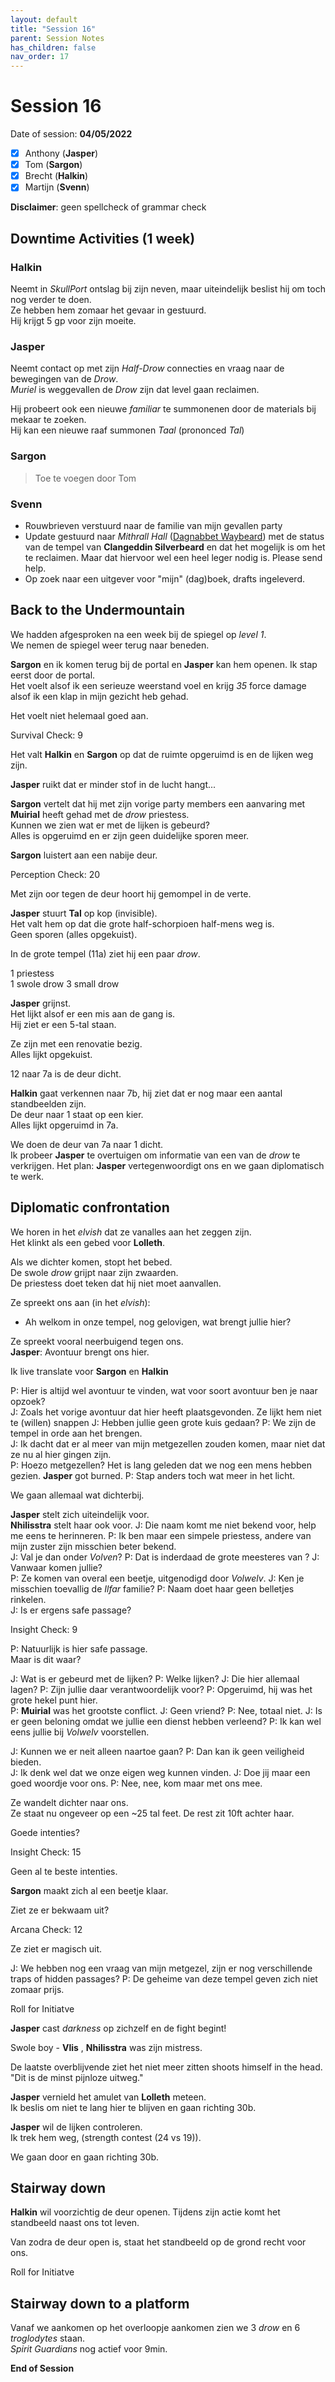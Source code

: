 ```yaml
---
layout: default
title: "Session 16"
parent: Session Notes
has_children: false
nav_order: 17
---
```


# Session 16

Date of session: **04/05/2022**

- [X] Anthony (**Jasper**)
- [X] Tom (**Sargon**)
- [X] Brecht (**Halkin**)
- [X] Martijn (**Svenn**)

**Disclaimer**: geen spellcheck of grammar check

## Downtime Activities (1 week)

### Halkin

Neemt in *SkullPort* ontslag bij zijn neven, maar uiteindelijk beslist hij om toch nog verder te doen.  
Ze hebben hem zomaar het gevaar in gestuurd.  
Hij krijgt 5 gp voor zijn moeite.  

### Jasper

Neemt contact op met zijn *Half-Drow* connecties en vraag naar de bewegingen van de *Drow*.  
*Muriel* is weggevallen de *Drow* zijn dat level gaan reclaimen.  

Hij probeert ook een nieuwe *familiar* te summonenen door de materials bij mekaar te zoeken.  
Hij kan een nieuwe raaf summonen *Taal* (prononced *Tal*)

### Sargon

> Toe te voegen door Tom

### Svenn

- Rouwbrieven verstuurd naar de familie van mijn gevallen party
- Update gestuurd naar *Mithrall Hall* ([Dagnabbet Waybeard](https://forgottenrealms.fandom.com/wiki/Dagnabbet_Waybeard)) met de status van de tempel van **Clangeddin Silverbeard** en dat het mogelijk is om het te reclaimen. Maar dat hiervoor wel een heel leger nodig is. Please send help.
- Op zoek naar een uitgever voor "mijn" (dag)boek, drafts ingeleverd.

## Back to the Undermountain

We hadden afgesproken na een week bij de spiegel op *level 1*.  
We nemen de spiegel weer terug naar beneden.  

**Sargon** en ik komen terug bij de portal en **Jasper** kan hem openen.
Ik stap eerst door de portal.  
Het voelt alsof ik een serieuze weerstand voel en krijg *35* force damage alsof ik een klap in mijn gezicht heb gehad.  

Het voelt niet helemaal goed aan.  

<div class="text-red-000">
 Survival Check: 9
</div>

Het valt **Halkin** en **Sargon** op dat de ruimte opgeruimd is en de lijken weg zijn.  

**Jasper** ruikt dat er minder stof in de lucht hangt...  

**Sargon** vertelt dat hij met zijn vorige party members een aanvaring met **Muirial** heeft gehad met de *drow* priestess.  
Kunnen we zien wat er met de lijken is gebeurd?  
Alles is opgeruimd en er zijn geen duidelijke sporen meer.  

**Sargon** luistert aan een nabije deur.  

<div class="text-red-000">
 Perception Check: 20
</div>

Met zijn oor tegen de deur hoort hij gemompel in de verte.  

**Jasper** stuurt **Tal** op kop (invisible).  
Het valt hem op dat die grote half-schorpioen half-mens weg is.  
Geen sporen (alles opgekuist).  

In de grote tempel (11a) ziet hij een paar *drow*.  

1 priestess  
1 swole drow
3 small drow

**Jasper** grijnst.  
Het lijkt alsof er een mis aan de gang is.  
Hij ziet er een 5-tal staan.  

Ze zijn met een renovatie bezig.  
Alles lijkt opgekuist.  

12 naar 7a is de deur dicht.  

**Halkin** gaat verkennen naar 7b, hij ziet dat er nog maar een aantal standbeelden zijn.  
De deur naar 1 staat op een kier.  
Alles lijkt opgeruimd in 7a.  

We doen de deur van 7a naar 1 dicht.  
Ik probeer **Jasper** te overtuigen om informatie van een van de *drow* te verkrijgen.
Het plan: **Jasper** vertegenwoordigt ons en we gaan diplomatisch te werk.  

## Diplomatic confrontation

We horen in het *elvish* dat ze vanalles aan het zeggen zijn.  
Het klinkt als een gebed voor **Lolleth**.  

Als we dichter komen, stopt het bebed.  
De swole *drow* grijpt naar zijn zwaarden.  
De priestess doet teken dat hij niet moet aanvallen.  

Ze spreekt ons aan (in het *elvish*):
- Ah welkom in onze tempel, nog gelovigen, wat brengt jullie hier?

Ze spreekt vooral neerbuigend tegen ons.  
**Jasper**: Avontuur brengt ons hier.

Ik live translate voor **Sargon** en **Halkin**

P: Hier is altijd wel avontuur te vinden, wat voor soort avontuur ben je naar opzoek?  
J: Zoals het vorige avontuur dat hier heeft plaatsgevonden.
Ze lijkt hem niet te (willen) snappen
J: Hebben jullie geen grote kuis gedaan?
P: We zijn de tempel in orde aan het brengen.  
J: Ik dacht dat er al meer van mijn metgezellen zouden komen, maar niet dat ze nu al hier gingen zijn.  
P: Hoezo metgezellen? Het is lang geleden dat we nog een mens hebben gezien.
**Jasper** got burned.
P: Stap anders toch wat meer in het licht.  

We gaan allemaal wat dichterbij.  

**Jasper** stelt zich uiteindelijk voor.  
**Nhilisstra** stelt haar ook voor.
J: Die naam komt me niet bekend voor, help me eens te herinneren.
P: Ik ben maar een simpele priestess, andere van mijn zuster zijn misschien beter bekend.  
J: Val je dan onder *Volven*?
P: Dat is inderdaad de grote meesteres van ?
J: Vanwaar komen jullie?  
P: Ze komen van overal een beetje, uitgenodigd door *Volwelv*.
J: Ken je misschien toevallig de *Ilfar* familie?
P: Naam doet haar geen belletjes rinkelen.  
J: Is er ergens safe passage?

<div class="text-red-000">
 Insight Check: 9
</div>

P: Natuurlijk is hier safe passage.  
Maar is dit waar?

J: Wat is er gebeurd met de lijken?
P: Welke lijken?
J: Die hier allemaal lagen?
P: Zijn jullie daar verantwoordelijk voor?
P: Opgeruimd, hij was het grote hekel punt hier.  
P: **Muirial** was het grootste conflict.
J: Geen vriend?
P: Nee, totaal niet.
J: Is er geen beloning omdat we jullie een dienst hebben verleend?
P: Ik kan wel eens jullie bij *Volwelv* voorstellen.

J: Kunnen we er neit alleen naartoe gaan?
P: Dan kan ik geen veiligheid bieden.  
J: Ik denk wel dat we onze eigen weg kunnen vinden.
J: Doe jij maar een goed woordje voor ons.
P: Nee, nee, kom maar met ons mee.

Ze wandelt dichter naar ons.  
Ze staat nu ongeveer op een ~25 tal feet.
De rest zit 10ft achter haar.

Goede intenties?

<div class="text-red-000">
 Insight Check: 15
</div>

Geen al te beste intenties.

**Sargon** maakt zich al een beetje klaar.  

Ziet ze er bekwaam uit?

<div class="text-red-000">
 Arcana Check: 12
</div>

Ze ziet er magisch uit.

J: We hebben nog een vraag van mijn metgezel, zijn er nog verschillende traps of hidden passages?
P: De geheime van deze tempel geven zich niet zomaar prijs.

<div class="text-red-000">
 Roll for Initiatve
</div>

**Jasper** cast *darkness* op zichzelf en de fight begint!

Swole boy - **Vlis** , **Nhilisstra** was zijn mistress.  

De laatste overblijvende ziet het niet meer zitten shoots himself in the head.  
"Dit is de minst pijnloze uitweg."

**Jasper** vernield het amulet van **Lolleth** meteen.  
Ik beslis om niet te lang hier te blijven en gaan richting 30b.

**Jasper** wil de lijken controleren.  
Ik trek hem weg, (strength contest (24 vs 19)).  

We gaan door en gaan richting 30b.

## Stairway down

**Halkin** wil voorzichtig de deur openen.
Tijdens zijn actie komt het standbeeld naast ons tot leven.  

Van zodra de deur open is, staat het standbeeld op de grond recht voor ons.  

<div class="text-red-000">
 Roll for Initiatve
</div>

## Stairway down to a platform

Vanaf we aankomen op het overloopje aankomen zien we 3 *drow* en 6 *troglodytes* staan.  
*Spirit Guardians* nog actief voor 9min.


**End of Session**
